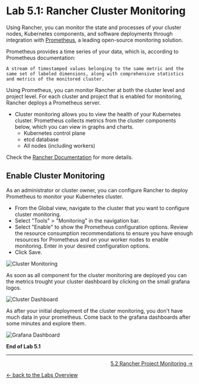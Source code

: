 # Lab 5.1: Rancher Cluster Monitoring

Using Rancher, you can monitor the state and processes of your cluster nodes, Kubernetes components, and software deployments through integration with [Prometheus](https://prometheus.io/), a leading open-source monitoring solution.

Prometheus provides a time series of your data, which is, according to Prometheus documentation:

```A stream of timestamped values belonging to the same metric and the same set of labeled dimensions, along with comprehensive statistics and metrics of the monitored cluster.```

Using Prometheus, you can monitor Rancher at both the cluster level and project level. For each cluster and project that is enabled for monitoring, Rancher deploys a Prometheus server.

* Cluster monitoring allows you to view the health of your Kubernetes cluster. Prometheus collects metrics from the cluster components below, which you can view in graphs and charts.
    * Kubernetes control plane
    * etcd database
    * All nodes (including workers)


Check the [Rancher Documentation](https://rancher.com/docs/rancher/v2.x/en/cluster-admin/tools/monitoring/) for more details.


## Enable Cluster Monitoring

As an administrator or cluster owner, you can configure Rancher to deploy Prometheus to monitor your Kubernetes cluster.

* From the Global view, navigate to the cluster that you want to configure cluster monitoring.
* Select "Tools" > "Monitoring" in the navigation bar. 
* Select "Enable" to show the Prometheus configuration options. Review the resource consumption recommendations to ensure you have enough resources for Prometheus and on your worker nodes to enable monitoring. Enter in your desired configuration options.
* Click Save.

![Cluster Monitoring](../resources/images/enableclustermonitoring.png)

As soon as all component for the cluster monitoring are deployed you can the metrics trought your cluster dashboard by clicking on the small grafana logos.

![Cluster Dashboard](../resources/images/clusterdashboardwithmonitoring.png)

As after your initial deployment of the cluster monitoring, you don't have much data in your prometheus. Come back to the grafana dashboards after some minutes and explore them.

![Grafana Dashboard](../resources/images/grafanadashboard.png)

**End of Lab 5.1**

---

<p width="100px" align="right"><a href="52_projectmonitoring.md">5.2 Rancher Project Monitoring →</a></p>

[← back to the Labs Overview](../README.md)
